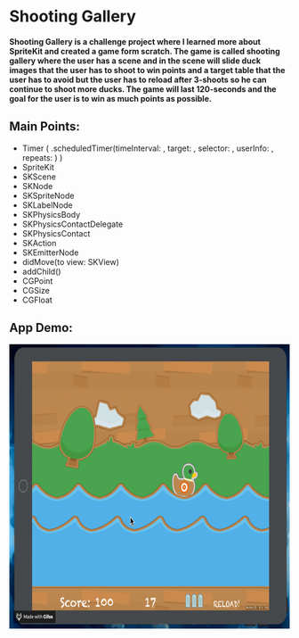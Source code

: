# Shooting Gallery

#### Shooting Gallery is a challenge project where I learned more about SpriteKit and created a game form scratch. The game is called shooting gallery where the user has a scene and in the scene will slide duck images that the user has to shoot to win points and a target table that the user has to avoid but the user has to reload after 3-shoots so he can continue to shoot more ducks. The game will last 120-seconds and the goal for the user is to win as much points as possible.


## Main Points:

* Timer ( .scheduledTimer(timeInterval: , target: , selector: , userInfo: , repeats: ) )
* SpriteKit
* SKScene
* SKNode
* SKSpriteNode
* SKLabelNode
* SKPhysicsBody
* SKPhysicsContactDelegate
* SKPhysicsContact
* SKAction
* SKEmitterNode
* didMove(to view: SKView)
* addChild()
* CGPoint
* CGSize
* CGFloat


## App Demo:

<img src="demo.gif?raw=true" width="695px" height="510">
